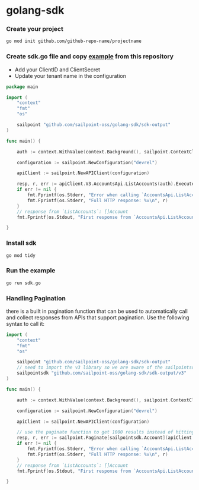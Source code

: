 # golang-sdk

### Create your project

```bash
go mod init github.com/github-repo-name/projectname
```

### Create sdk.go file and copy [example](./examples/sdk.go) from this repository

* Add your ClientID and ClientSecret
* Update your tenant name in the configuration

```go
package main

import (
	"context"
	"fmt"
	"os"

	sailpoint "github.com/sailpoint-oss/golang-sdk/sdk-output"
)

func main() {

	auth := context.WithValue(context.Background(), sailpoint.ContextClientCredentials, sailpoint.ClientCredentials{ClientId: "", ClientSecret: ""})

	configuration := sailpoint.NewConfiguration("devrel")

	apiClient := sailpoint.NewAPIClient(configuration)

	resp, r, err := apiClient.V3.AccountsApi.ListAccounts(auth).Execute()
	if err != nil {
		fmt.Fprintf(os.Stderr, "Error when calling `AccountsApi.ListAccount``: %v\n", err)
		fmt.Fprintf(os.Stderr, "Full HTTP response: %v\n", r)
	}
	// response from `ListAccounts`: []Account
	fmt.Fprintf(os.Stdout, "First response from `AccountsApi.ListAccount`: %v\n", resp[0].Name)

}
```

### Install sdk

```bash
go mod tidy
```

### Run the example

```bash
go run sdk.go
```


### Handling Pagination

there is a built in pagination function that can be used to automatically call and collect responses from APIs that support pagination. Use the following syntax to call it:

```go
import (
	"context"
	"fmt"
	"os"

	sailpoint "github.com/sailpoint-oss/golang-sdk/sdk-output"
	// need to import the v3 library so we are aware of the sailpointsdk.Account struct
	sailpointsdk "github.com/sailpoint-oss/golang-sdk/sdk-output/v3"
)

func main() {

	auth := context.WithValue(context.Background(), sailpoint.ContextClientCredentials, sailpoint.ClientCredentials{ClientId: "", ClientSecret: ""})

	configuration := sailpoint.NewConfiguration("devrel")

	apiClient := sailpoint.NewAPIClient(configuration)

	// use the paginate function to get 1000 results instead of hitting the normal 250 limit
	resp, r, err := sailpoint.Paginate[sailpointsdk.Account](apiClient.V3.AccountsApi.ListAccounts(auth), 0, 1000)
	if err != nil {
		fmt.Fprintf(os.Stderr, "Error when calling `AccountsApi.ListAccount``: %v\n", err)
		fmt.Fprintf(os.Stderr, "Full HTTP response: %v\n", r)
	}
	// response from `ListAccounts`: []Account
	fmt.Fprintf(os.Stdout, "First response from `AccountsApi.ListAccount`: %v\n", resp[0].Name)

}
